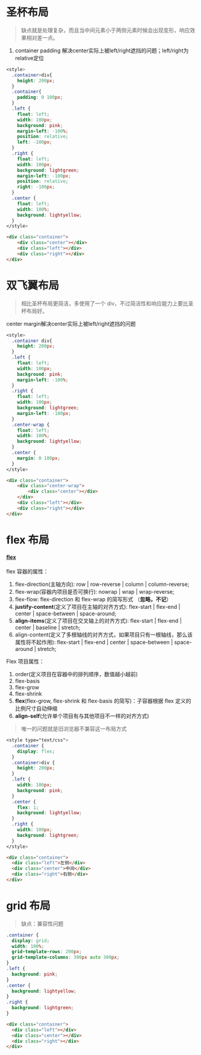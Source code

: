 # 圣杯布局

> 缺点就是处理复杂，而且当中间元素小于两侧元素时候会出现变形，响应效果相对差一点。

1. container padding 解决center实际上被left/right遮挡的问题；left/right为relative定位
```css
<style>
  .container>div{
    height: 200px;
  }
  .container{
    padding: 0 100px;
  }
  .left {
    float: left;
    width: 100px;
    background: pink;
    margin-left: -100%;
    position: relative;
    left: -100px;
  }
  .right {
    float: left;
    width: 100px;
    background: lightgreen;
    margin-left: -100px;
    position: relative;
    right: -100px;
  }
  .center {
    float: left;
    width: 100%;
    background: lightyellow;
  }
</style>
```
```html
<div class="container">
    <div class="center"></div>
    <div class="left"></div>
    <div class="right"></div>
</div>
```

# 双飞翼布局

> 相比圣杯布局更简洁，多使用了一个 div，不过简洁性和响应能力上要比圣杯布局好。

center margin解决center实际上被left/right遮挡的问题
```css
<style>
  .container div{
    height: 200px;
  }
  .left {
    float: left;
    width: 100px;
    background: pink;
    margin-left: -100%;
  }
  .right {
    float: left;
    width: 100px;
    background: lightgreen;
    margin-left: -100px;
  }
  .center-wrap {
    float: left;
    width: 100%;
    background: lightyellow;
  }
  .center {
    margin: 0 100px;
  }
</style>
```
```html
<div class="container">
    <div class="center-wrap">
        <div class="center"></div>
    </div>
    <div class="left"></div>
    <div class="right"></div>
</div>
```

# flex 布局

#### [flex](https://zhuanlan.zhihu.com/p/25303493)

flex 容器的属性：

1. flex-direction(主轴方向): row | row-reverse | column | column-reverse;
2. flex-wrap(容器内项目是否可换行): nowrap | wrap | wrap-reverse;
3. flex-flow: flex-direction 和 flex-wrap 的简写形式 （**忽略，不记**）
4. **justify-content**(定义了项目在主轴的对齐方式): flex-start | flex-end | center | space-between | space-around;
5. **align-items**(定义了项目在交叉轴上的对齐方式): flex-start | flex-end | center | baseline | stretch;
6. align-content(定义了多根轴线的对齐方式，如果项目只有一根轴线，那么该属性将不起作用): flex-start | flex-end | center | space-between | space-around | stretch;

Flex 项目属性：

1. order(定义项目在容器中的排列顺序，数值越小越前)
2. flex-basis
3. flex-grow
4. flex-shrink
5. **flex**(flex-grow, flex-shrink 和 flex-basis 的简写)：子容器根据 flex 定义的比例尺寸自动伸缩
6. **align-self**(允许单个项目有与其他项目不一样的对齐方式)

> 唯一的问题就是旧浏览器不兼容这一布局方式

```css
<style type="text/css">
  .container {
    display: flex;
  }
  .container>div {
    height: 200px;
  }
  .left {
    width: 100px;
    background: pink;
  }
  .center {
    flex: 1;
    background: lightyellow;
  }
  .right {
    width: 100px;
    background: lightgreen;
  }
</style>
```
```html
<div class="container">
  <div class="left">左侧</div>
  <div class="center">中间</div>
  <div class="right">右侧</div>
</div>
```

# grid 布局

> 缺点：兼容性问题

```css
.container {
  display: grid;
  width: 100%;
  grid-template-rows: 200px;
  grid-template-columns: 300px auto 300px;
}
.left {
  background: pink;
}
.center {
  background: lightyellow;
}
.right {
  background: lightgreen;
}
```
```html
<div class="container">
  <div class="left"></div>
  <div class="center"></div>
  <div class="right"></div>
</div>
```
